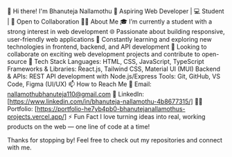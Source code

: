 👋 Hi there! I'm Bhanuteja Nallamothu
🚀 Aspiring Web Developer | 💻 Student | 🤝 Open to Collaboration
👨‍💻 About Me
🎓 I’m currently a student with a strong interest in web development
🌐 Passionate about building responsive, user-friendly web applications
🧠 Constantly learning and exploring new technologies in frontend, backend, and API development
🤝 Looking to collaborate on exciting web development projects and contribute to open-source
🔧 Tech Stack
Languages: HTML, CSS, JavaScript, TypeScript
Frameworks & Libraries: React.js, Tailwind CSS, Material UI (MUI)
Backend & APIs: REST API development with Node.js/Express
Tools: Git, GitHub, VS Code, Figma (UI/UX)
📫 How to Reach Me
📧 Email: nallamothubhanuteja110@gmail.com
💼 LinkedIn: [https://www.linkedin.com/in/bhanuteja-nallamothu-4b8677315/]
🧑‍💻 Portfolio: [https://portfolio-he7yb4pb0-bhanutejanallamothus-projects.vercel.app/]
⚡ Fun Fact
I love turning ideas into real, working products on the web — one line of code at a time!

Thanks for stopping by! Feel free to check out my repositories and connect with me.
